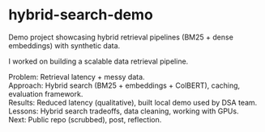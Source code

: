 # hybrid-search-demo
Demo project showcasing hybrid retrieval pipelines (BM25 + dense embeddings) with synthetic data.

I worked on building a scalable data retrieval pipeline.

Problem: Retrieval latency + messy data.  
Approach: Hybrid search (BM25 + embeddings + ColBERT), caching, evaluation framework.  
Results: Reduced latency (qualitative), built local demo used by DSA team.  
Lessons: Hybrid search tradeoffs, data cleaning, working with GPUs.  
Next: Public repo (scrubbed), post, reflection.
